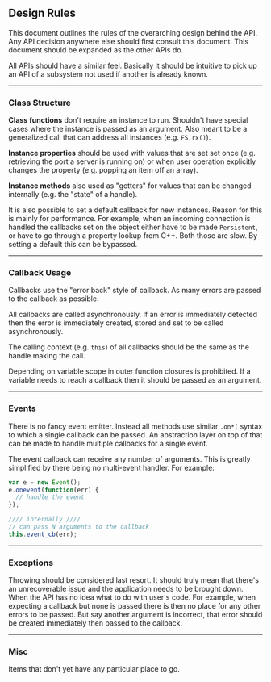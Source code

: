 ## Design Rules

This document outlines the rules of the overarching design behind the API. Any
API decision anywhere else should first consult this document. This document
should be expanded as the other APIs do.

All APIs should have a similar feel. Basically it should be intuitive to pick
up an API of a subsystem not used if another is already known.


------

### Class Structure

**Class functions** don't require an instance to run. Shouldn't have special
cases where the instance is passed as an argument. Also meant to be a
generalized call that can address all instances (e.g. `FS.rx()`).

**Instance properties** should be used with values that are set set once (e.g.
retrieving the port a server is running on) or when user operation explicitly
changes the property (e.g. popping an item off an array).

**Instance methods** also used as "getters" for values that can be changed
internally (e.g. the "state" of a handle).

It is also possible to set a default callback for new instances. Reason for
this is mainly for performance. For example, when an incoming connection is
handled the callbacks set on the object either have to be made `Persistent`, or
have to go through a property lookup from C++. Both those are slow. By setting
a default this can be bypassed.


------

### Callback Usage

Callbacks use the "error back" style of callback. As many errors are passed to
the callback as possible.

All callbacks are called asynchronously. If an error is immediately detected
then the error is immediately created, stored and set to be called
asynchronously.

The calling context (e.g. `this`) of all callbacks should be the same as the
handle making the call.

Depending on variable scope in outer function closures is prohibited. If a
variable needs to reach a callback then it should be passed as an argument.


------

### Events

There is no fancy event emitter. Instead all methods use similar `.on*(` syntax
to which a single callback can be passed. An abstraction layer on top of that
can be made to handle multiple callbacks for a single event.

The event callback can receive any number of arguments. This is greatly
simplified by there being no multi-event handler. For example:
```javascript
var e = new Event();
e.onevent(function(err) {
  // handle the event
});

//// internally ////
// can pass N arguments to the callback
this.event_cb(err);
```


------

### Exceptions

Throwing should be considered last resort. It should truly mean that there's an
unrecoverable issue and the application needs to be brought down. When the API
has no idea what to do with user's code. For example, when expecting a callback
but none is passed there is then no place for any other errors to be passed.
But say another argument is incorrect, that error should be created immediately
then passed to the callback.


------

### Misc

Items that don't yet have any particular place to go.
